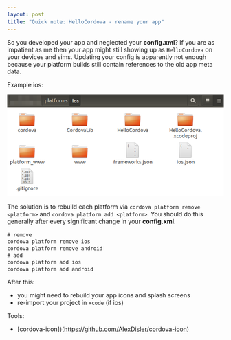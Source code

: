 ```yaml
---
layout: post
title: "Quick note: HelloCordova - rename your app"
---
```


So you developed your app and neglected your **config.xml**?
If you are as impatient as me then your app might still showing up as `HelloCordova` on your devices and sims.
Updating your config is apparently not enough because your platform builds still contain references to the old app meta data.

Example ios:

![Alt text](/img/posts/hello-cordova-ios-folder.png)

The solution is to rebuild each platform via `cordova platform remove <platform>` and `cordova platform add <platform>`.
You should do this generally after every significant change in your **config.xml**.

```
# remove
cordova platform remove ios
cordova platform remove android
# add
cordova platform add ios
cordova platform add android
```

After this:

* you might need to rebuild your app icons and splash screens
* re-import your project in `xcode` (if ios)

Tools:

* [cordova-icon])(https://github.com/AlexDisler/cordova-icon)
